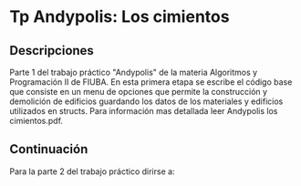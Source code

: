 # Tp Andypolis: Los cimientos

## Descripciones

Parte 1 del trabajo práctico "Andypolis" de la materia Algoritmos y Programación II de FIUBA.
En esta primera etapa se escribe el código base que consiste en un menu de opciones que permite
la construcción y demolición de edificios guardando los datos de los materiales y edificios utilizados
en structs. Para información mas detallada leer Andypolis los cimientos.pdf.

## Continuación

Para la parte 2 del trabajo práctico dirirse a:
